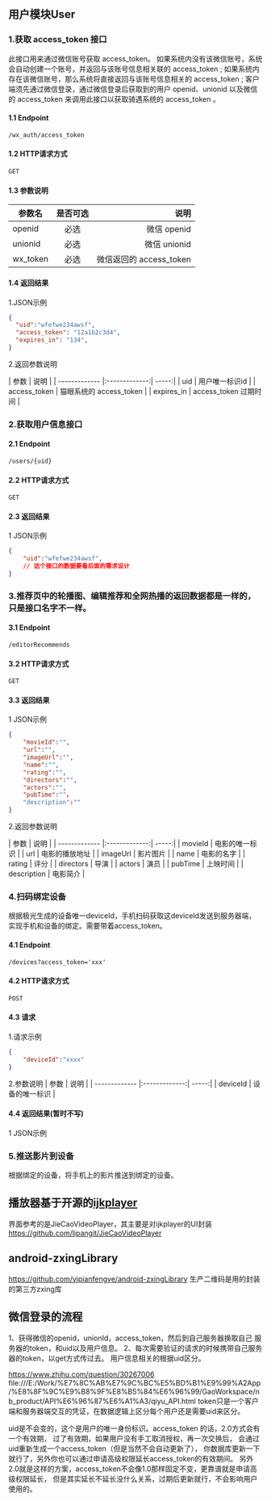 ## 用户模块User

### 1.获取 access_token 接口
此接口用来通过微信账号获取 access_token。
如果系统内没有该微信账号，系统会自动创建一个账号，并返回与该账号信息相关联的 access_token ; 如果系统内存在该微信账号，那么系统将直接返回与该账号信息相关的 access_token ;
客户端须先通过微信登录，通过微信登录后获取到的用户 openid、unionid 以及微信的 access_token 来调用此接口以获取骑遇系统的 access_token 。
#### 1.1 Endpoint
`/wx_auth/access_token`
#### 1.2 HTTP请求方式
`GET`
#### 1.3 参数说明
| 参数名        | 是否可选           | 说明  |
| ------------- |:-------------:| -----:|
| openid      | 必选 | 微信 openid |
| unionid      | 必选      |  微信 unionid |
| wx_token | 必选      |    微信返回的 access_token |
#### 1.4 返回结果
1.JSON示例
```json
{
  "uid":"wfefwe234awsf",
  "access_token": "12a1b2c3d4",
  "expires_in": "134",
}
```
2.返回参数说明

| 参数        | 说明  |
| ------------- |:-------------:| -----:|
| uid      | 用户唯一标识id |
| access_token      | 猫眼系统的 access_token |
| expires_in      |  access_token 过期时间 |


### 2.获取用户信息接口
#### 2.1 Endpoint
`/users/{uid}`
#### 2.2 HTTP请求方式
`GET`
#### 2.3 返回结果
1 JSON示例
```json
{
    "uid":"wfefwe234awsf",
    // 这个接口的数据要看后面的需求设计
}
```

### 3.推荐页中的轮播图、编辑推荐和全网热播的返回数据都是一样的，只是接口名字不一样。
#### 3.1 Endpoint
`/editorRecommends`
#### 3.2 HTTP请求方式
`GET`
#### 3.3 返回结果
1 JSON示例
```json
{
    "movieId":"",
    "url":"",
    "imageUrl":"",
    "name":"",
    "rating":"",
    "directors":"",
    "actors":"",
    "pubTime":""，
    "description":""
}
```
2.返回参数说明

| 参数        | 说明  |
| ------------- |:-------------:| -----:|
| movieId      | 电影的唯一标识 |
| url      | 电影的播放地址 |
| imageUrl      | 影片图片 |
| name      |  电影的名字 |
| rating      |  评分 |
| directors      |  导演 |
| actors      |  演员 |
| pubTime      |  上映时间 |
| description      |  电影简介 |

### 4.扫码绑定设备
根据极光生成的设备唯一deviceId，手机扫码获取这deviceId发送到服务器端，
实现手机和设备的绑定。需要带着access_token。
#### 4.1 Endpoint
`/devices?access_token='xxx'`
#### 4.2 HTTP请求方式
`POST`
#### 4.3 请求
1.请求示例
```json
{
    "deviceId":"xxxx"
}
```
2.参数说明
| 参数        | 说明  |
| ------------- |:-------------:| -----:|
| deviceId      | 设备的唯一标识 |
#### 4.4 返回结果(暂时不写)
1 JSON示例


### 5.推送影片到设备
根据绑定的设备，将手机上的影片推送到绑定的设备。






## 播放器基于开源的[ijkplayer](https://github.com/Bilibili/ijkplayer)
界面参考的是JieCaoVideoPlayer，其主要是对ijkplayer的UI封装
https://github.com/lipangit/JieCaoVideoPlayer


## android-zxingLibrary
https://github.com/yipianfengye/android-zxingLibrary
生产二维码是用的封装的第三方zxing库



## 微信登录的流程
1、获得微信的openid，unionId，access_token，然后到自己服务器换取自己
服务器的token，和uid以及用户信息。
2、每次需要验证的请求的时候携带自己服务器的token，以get方式传过去。
用户信息相关的根据uid区分。

https://www.zhihu.com/question/30267006
file:///E:/Work/%E7%8C%AB%E7%9C%BC%E5%BD%B1%E9%99%A2App/%E8%8F%9C%E9%B8%9F%E8%B5%84%E6%96%99/GaoWorkspace/nb_product/API%E6%96%87%E6%A1%A3/qiyu_API.html
token只是一个客户端和服务器端交互的凭证，在数据逻辑上区分每个用户还是需要uid来区分。

uid是不会变的，这个是用户的唯一身份标识。access_token 的话，2.0方式会有一个有效期，
过了有效期，如果用户没有手工取消授权，再一次交换后，
会通过uid重新生成一个access_token（但是当然不会自动更新了），
你数据库更新一下就行了，另外你也可以通过申请高级权限延长access_token的有效期间。
另外2.0就是这样的方案，access_token不会像1.0那样固定不变，更靠谱就是申请高级权限延长，
但是其实延长不延长没什么关系，过期后更新就行，不会影响用户使用的。